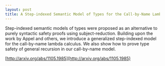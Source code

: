 ```yaml
---
layout: post
title: A Step-indexed Semantic Model of Types for the Call-by-Name Lambda Calculus
---
```


Step-indexed semantic models of types were proposed as an alternative to purely syntactic safety proofs using subject-reduction. Building upon the work by Appel and others, we introduce a generalized step-indexed model for the call-by-name lambda calculus. We also show how to prove type safety of general recursion in our call-by-name model.

[http://arxiv.org/abs/1105.1985](http://arxiv.org/abs/1105.1985)
